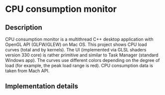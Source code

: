 # CPU consumption monitor

## Description

CPU consumption monitor is a multithread C++ desktop application with OpenGL API (GLFW/GLEW) on Mac OS. This project shows CPU load curves (total and by kernels). The UI (implemented via GLSL shaders version 330 core) is rather primitive and similar to Task Manager (standard Windows app). The curves use different colors depending on the degree of load (for example, the peak load range is red). CPU consumption data is taken from Mach API.

## Implementation details

